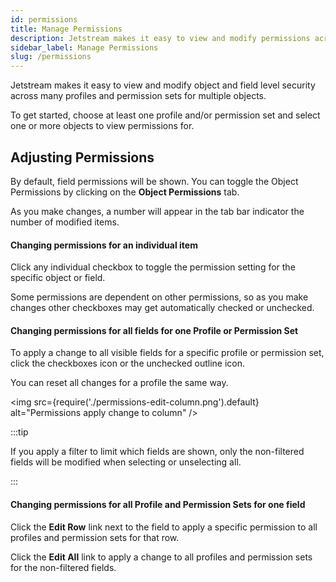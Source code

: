 ```yaml
---
id: permissions
title: Manage Permissions
description: Jetstream makes it easy to view and modify permissions across many objects and many Profiles or Permission Sets at the same time.
sidebar_label: Manage Permissions
slug: /permissions
---
```


Jetstream makes it easy to view and modify object and field level security across many profiles and permission sets for multiple objects.

To get started, choose at least one profile and/or permission set and select one or more objects to view permissions for.

## Adjusting Permissions

By default, field permissions will be shown. You can toggle the Object Permissions by clicking on the **Object Permissions** tab.

As you make changes, a number will appear in the tab bar indicator the number of modified items.

#### Changing permissions for an individual item

Click any individual checkbox to toggle the permission setting for the specific object or field.

Some permissions are dependent on other permissions, so as you make changes other checkboxes may get automatically checked or unchecked.

#### Changing permissions for all fields for one Profile or Permission Set

To apply a change to all visible fields for a specific profile or permission set, click the checkboxes icon or the unchecked outline icon.

You can reset all changes for a profile the same way.

<img src={require('./permissions-edit-column.png').default} alt="Permissions apply change to column" />

:::tip

If you apply a filter to limit which fields are shown, only the non-filtered fields will be modified when selecting or unselecting all.

:::

#### Changing permissions for all Profile and Permission Sets for one field

Click the **Edit Row** link next to the field to apply a specific permission to all profiles and permission sets for that row.

Click the **Edit All** link to apply a change to all profiles and permission sets for the non-filtered fields.
